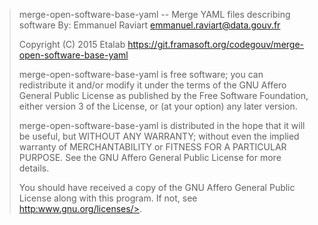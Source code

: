> merge-open-software-base-yaml -- Merge YAML files describing software
> By: Emmanuel Raviart <emmanuel.raviart@data.gouv.fr>
>
> Copyright (C) 2015 Etalab
> https://git.framasoft.org/codegouv/merge-open-software-base-yaml
>
> merge-open-software-base-yaml is free software; you can redistribute it and/or modify
> it under the terms of the GNU Affero General Public License as
> published by the Free Software Foundation, either version 3 of the
> License, or (at your option) any later version.
>
> merge-open-software-base-yaml is distributed in the hope that it will be useful,
> but WITHOUT ANY WARRANTY; without even the implied warranty of
> MERCHANTABILITY or FITNESS FOR A PARTICULAR PURPOSE.  See the
> GNU Affero General Public License for more details.
>
> You should have received a copy of the GNU Affero General Public License
> along with this program.  If not, see <http:>www.gnu.org/licenses/>.
